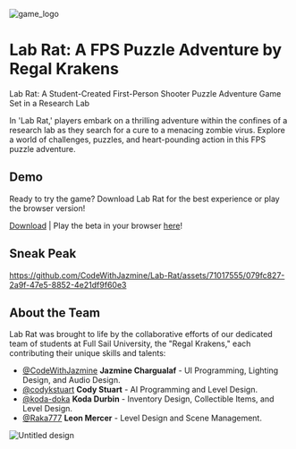![game_logo](https://github.com/CodeWithJazmine/Lab-Rat/assets/71017555/70d5c40a-0dfa-4a55-99f5-2378949a484e)

# Lab Rat: A FPS Puzzle Adventure by Regal Krakens

Lab Rat: A Student-Created First-Person Shooter Puzzle Adventure Game Set in a Research Lab

In 'Lab Rat,' players embark on a thrilling adventure within the confines of a research lab as they search for a cure to a menacing zombie virus. Explore a world of challenges, puzzles, and heart-pounding action in this FPS puzzle adventure.


## Demo

Ready to try the game? Download Lab Rat for the best experience or play the browser version!

[Download](https://github.com/CodeWithJazmine/Lab-Rat/releases/tag/v1.0-beta.1) | Play the beta in your browser [here](https://cornofthedog.itch.io/lab-rat)!

## Sneak Peak

https://github.com/CodeWithJazmine/Lab-Rat/assets/71017555/079fc827-2a9f-47e5-8852-4e21df9f60e3

## About the Team
Lab Rat was brought to life by the collaborative efforts of our dedicated team of students at Full Sail University, the "Regal Krakens," each contributing their unique skills and talents:
- [@CodeWithJazmine](https://github.com/CodeWithJazmine) **Jazmine Chargualaf** - UI Programming, Lighting Design, and Audio Design.
- [@codykstuart](https://github.com/codykstuart) **Cody Stuart** - AI Programming and Level Design.
- [@koda-doka](https://github.com/koda-doka) **Koda Durbin** - Inventory Design, Collectible Items, and Level Design.
- [@Raka777](https://github.com/Raka777) **Leon Mercer** - Level Design and Scene Management.


![Untitled design](https://github.com/CodeWithJazmine/Lab-Rat/assets/71017555/c41b4cd6-004a-4092-9bb6-1b4e0b8f0eb3)
